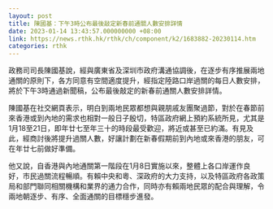 ```yaml
---
layout: post
title: 陳國基：下午3時公布最後敲定新春前通關人數安排詳情
date: 2023-01-14 13:43:57.000000000 +08:00
link: https://news.rthk.hk/rthk/ch/component/k2/1683882-20230114.htm
categories: rthk
---
```


政務司司長陳國基說，經與廣東省及深圳市政府溝通協調後，在逐步有序推展兩地通關的原則下，各方同意有空間適度提升，經指定陸路口岸過關的每日人數安排，將於下午3時通過新聞稿，公布最後敲定的新春前通關人數安排詳情。

陳國基在社交網頁表示，明白到兩地民眾都想與親朋戚友團聚過節，對於在春節前來香港或到內地的需求也相對一般日子殷切，特區政府網上預約系統所見，尤其是1月18至21日，即年廿七至年三十的時段最受歡迎，將近或甚至已約滿。有見及此，經商討後將提升過關人數，好讓計劃在新春假期前到內地或來香港的朋友，可在年廿七前做好準備。

他又說，自香港與內地通關第一階段在1月8日實施以來，整體上各口岸運作良好，市民過關流程暢順。有賴中央和粵、深政府的大力支持，以及特區政府各政策局和部門聯同相關機構和業界的通力合作，同時亦有賴兩地民眾的配合與理解，令兩地朝逐步、有序、全面通關的目標穩步進發。
